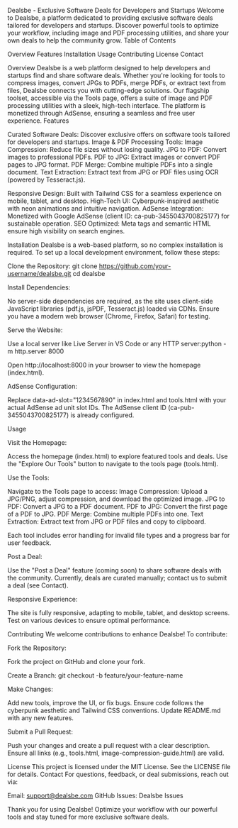 Dealsbe - Exclusive Software Deals for Developers and Startups
Welcome to Dealsbe, a platform dedicated to providing exclusive software deals tailored for developers and startups. Discover powerful tools to optimize your workflow, including image and PDF processing utilities, and share your own deals to help the community grow.
Table of Contents

Overview
Features
Installation
Usage
Contributing
License
Contact

Overview
Dealsbe is a web platform designed to help developers and startups find and share software deals. Whether you're looking for tools to compress images, convert JPGs to PDFs, merge PDFs, or extract text from files, Dealsbe connects you with cutting-edge solutions. Our flagship toolset, accessible via the Tools page, offers a suite of image and PDF processing utilities with a sleek, high-tech interface. The platform is monetized through AdSense, ensuring a seamless and free user experience.
Features

Curated Software Deals: Discover exclusive offers on software tools tailored for developers and startups.
Image & PDF Processing Tools:
Image Compression: Reduce file sizes without losing quality.
JPG to PDF: Convert images to professional PDFs.
PDF to JPG: Extract images or convert PDF pages to JPG format.
PDF Merge: Combine multiple PDFs into a single document.
Text Extraction: Extract text from JPG or PDF files using OCR (powered by Tesseract.js).


Responsive Design: Built with Tailwind CSS for a seamless experience on mobile, tablet, and desktop.
High-Tech UI: Cyberpunk-inspired aesthetic with neon animations and intuitive navigation.
AdSense Integration: Monetized with Google AdSense (client ID: ca-pub-3455043700825177) for sustainable operation.
SEO Optimized: Meta tags and semantic HTML ensure high visibility on search engines.

Installation
Dealsbe is a web-based platform, so no complex installation is required. To set up a local development environment, follow these steps:

Clone the Repository:
git clone https://github.com/your-username/dealsbe.git
cd dealsbe


Install Dependencies:

No server-side dependencies are required, as the site uses client-side JavaScript libraries (pdf.js, jsPDF, Tesseract.js) loaded via CDNs.
Ensure you have a modern web browser (Chrome, Firefox, Safari) for testing.


Serve the Website:

Use a local server like Live Server in VS Code or any HTTP server:python -m http.server 8000


Open http://localhost:8000 in your browser to view the homepage (index.html).


AdSense Configuration:

Replace data-ad-slot="1234567890" in index.html and tools.html with your actual AdSense ad unit slot IDs.
The AdSense client ID (ca-pub-3455043700825177) is already configured.



Usage

Visit the Homepage:

Access the homepage (index.html) to explore featured tools and deals.
Use the "Explore Our Tools" button to navigate to the tools page (tools.html).


Use the Tools:

Navigate to the Tools page to access:
Image Compression: Upload a JPG/PNG, adjust compression, and download the optimized image.
JPG to PDF: Convert a JPG to a PDF document.
PDF to JPG: Convert the first page of a PDF to JPG.
PDF Merge: Combine multiple PDFs into one.
Text Extraction: Extract text from JPG or PDF files and copy to clipboard.


Each tool includes error handling for invalid file types and a progress bar for user feedback.


Post a Deal:

Use the "Post a Deal" feature (coming soon) to share software deals with the community.
Currently, deals are curated manually; contact us to submit a deal (see Contact).


Responsive Experience:

The site is fully responsive, adapting to mobile, tablet, and desktop screens.
Test on various devices to ensure optimal performance.



Contributing
We welcome contributions to enhance Dealsbe! To contribute:

Fork the Repository:

Fork the project on GitHub and clone your fork.


Create a Branch:
git checkout -b feature/your-feature-name


Make Changes:

Add new tools, improve the UI, or fix bugs.
Ensure code follows the cyberpunk aesthetic and Tailwind CSS conventions.
Update README.md with any new features.


Submit a Pull Request:

Push your changes and create a pull request with a clear description.
Ensure all links (e.g., tools.html, image-compression-guide.html) are valid.



License
This project is licensed under the MIT License. See the LICENSE file for details.
Contact
For questions, feedback, or deal submissions, reach out via:

Email: support@dealsbe.com
GitHub Issues: Dealsbe Issues

Thank you for using Dealsbe! Optimize your workflow with our powerful tools and stay tuned for more exclusive software deals.

